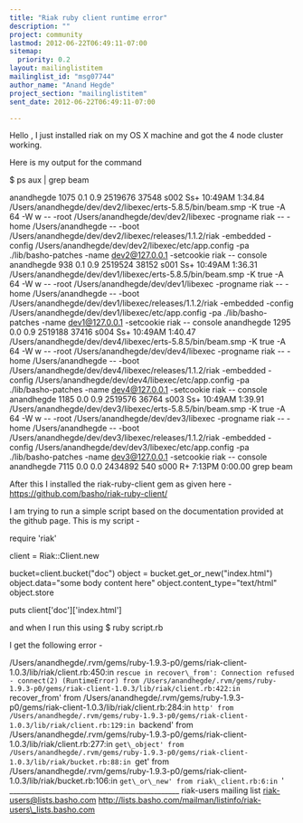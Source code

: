 ```yaml
---
title: "Riak ruby client runtime error"
description: ""
project: community
lastmod: 2012-06-22T06:49:11-07:00
sitemap:
  priority: 0.2
layout: mailinglistitem
mailinglist_id: "msg07744"
author_name: "Anand Hegde"
project_section: "mailinglistitem"
sent_date: 2012-06-22T06:49:11-07:00

---
```



Hello , I just installed riak on my OS X machine and got the 4 node cluster
working.

Here is my output for the command

$ ps aux | grep beam

anandhegde 1075 0.1 0.9 2519676 37548 s002 Ss+ 10:49AM
1:34.84 /Users/anandhegde/dev/dev2/libexec/erts-5.8.5/bin/beam.smp -K true
-A 64 -W w -- -root /Users/anandhegde/dev/dev2/libexec -progname riak --
-home /Users/anandhegde -- -boot
/Users/anandhegde/dev/dev2/libexec/releases/1.1.2/riak -embedded -config
/Users/anandhegde/dev/dev2/libexec/etc/app.config -pa ./lib/basho-patches
-name dev2@127.0.0.1 -setcookie riak -- console
anandhegde 938 0.1 0.9 2519524 38152 s001 Ss+ 10:49AM
1:36.31 /Users/anandhegde/dev/dev1/libexec/erts-5.8.5/bin/beam.smp -K true
-A 64 -W w -- -root /Users/anandhegde/dev/dev1/libexec -progname riak --
-home /Users/anandhegde -- -boot
/Users/anandhegde/dev/dev1/libexec/releases/1.1.2/riak -embedded -config
/Users/anandhegde/dev/dev1/libexec/etc/app.config -pa ./lib/basho-patches
-name dev1@127.0.0.1 -setcookie riak -- console
anandhegde 1295 0.0 0.9 2519188 37416 s004 Ss+ 10:49AM
1:40.47 /Users/anandhegde/dev/dev4/libexec/erts-5.8.5/bin/beam.smp -K true
-A 64 -W w -- -root /Users/anandhegde/dev/dev4/libexec -progname riak --
-home /Users/anandhegde -- -boot
/Users/anandhegde/dev/dev4/libexec/releases/1.1.2/riak -embedded -config
/Users/anandhegde/dev/dev4/libexec/etc/app.config -pa ./lib/basho-patches
-name dev4@127.0.0.1 -setcookie riak -- console
anandhegde 1185 0.0 0.9 2519576 36764 s003 Ss+ 10:49AM
1:39.91 /Users/anandhegde/dev/dev3/libexec/erts-5.8.5/bin/beam.smp -K true
-A 64 -W w -- -root /Users/anandhegde/dev/dev3/libexec -progname riak --
-home /Users/anandhegde -- -boot
/Users/anandhegde/dev/dev3/libexec/releases/1.1.2/riak -embedded -config
/Users/anandhegde/dev/dev3/libexec/etc/app.config -pa ./lib/basho-patches
-name dev3@127.0.0.1 -setcookie riak -- console
anandhegde 7115 0.0 0.0 2434892 540 s000 R+ 7:13PM
0:00.00 grep beam


After this I installed the riak-ruby-client gem as given here -
https://github.com/basho/riak-ruby-client/

I am trying to run a simple script based on the documentation provided at
the github page. This is my script -

require 'riak'

client = Riak::Client.new

bucket=client.bucket("doc")
object = bucket.get\_or\_new("index.html")
object.data="some body content here"
object.content\_type="text/html"
object.store

puts client['doc']['index.html']


and when I run this using $ ruby script.rb

I get the following error -

/Users/anandhegde/.rvm/gems/ruby-1.9.3-p0/gems/riak-client-1.0.3/lib/riak/client.rb:450:in
`rescue in recover\_from': Connection refused - connect(2) (RuntimeError)
from
/Users/anandhegde/.rvm/gems/ruby-1.9.3-p0/gems/riak-client-1.0.3/lib/riak/client.rb:422:in
`recover\_from'
from
/Users/anandhegde/.rvm/gems/ruby-1.9.3-p0/gems/riak-client-1.0.3/lib/riak/client.rb:284:in
`http'
from
/Users/anandhegde/.rvm/gems/ruby-1.9.3-p0/gems/riak-client-1.0.3/lib/riak/client.rb:129:in
`backend'
from
/Users/anandhegde/.rvm/gems/ruby-1.9.3-p0/gems/riak-client-1.0.3/lib/riak/client.rb:277:in
`get\_object'
from
/Users/anandhegde/.rvm/gems/ruby-1.9.3-p0/gems/riak-client-1.0.3/lib/riak/bucket.rb:88:in
`get'
from
/Users/anandhegde/.rvm/gems/ruby-1.9.3-p0/gems/riak-client-1.0.3/lib/riak/bucket.rb:106:in
`get\_or\_new'
from riak\_client.rb:6:in `'
\_\_\_\_\_\_\_\_\_\_\_\_\_\_\_\_\_\_\_\_\_\_\_\_\_\_\_\_\_\_\_\_\_\_\_\_\_\_\_\_\_\_\_\_\_\_\_
riak-users mailing list
riak-users@lists.basho.com
http://lists.basho.com/mailman/listinfo/riak-users\_lists.basho.com

